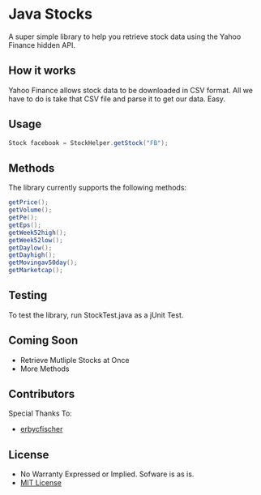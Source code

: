 Java Stocks 
============

A super simple library to help you retrieve stock data using the Yahoo Finance hidden API. 

## How it works

Yahoo Finance allows stock data to be downloaded in CSV format. All we have to do is take that CSV file and parse it to get our data. Easy. 

## Usage

```java
Stock facebook = StockHelper.getStock("FB");
```

## Methods 

The library currently supports the following methods: 

```java
getPrice();
getVolume(); 
getPe(); 
getEps(); 
getWeek52high(); 
getWeek52low(); 
getDaylow(); 
getDayhigh(); 
getMovingav50day(); 
getMarketcap();
```
    
## Testing 

To test the library, run StockTest.java as a jUnit Test. 

## Coming Soon 

* Retrieve Mutliple Stocks at Once
* More Methods 

## Contributors 

Special Thanks To: 

* [erbycfischer](https://github.com/erbycfischer) 
    
## License 

* No Warranty Expressed or Implied. Sofware is as is. 
* [MIT License](http://opensource.org/licenses/mit-license.php) 


